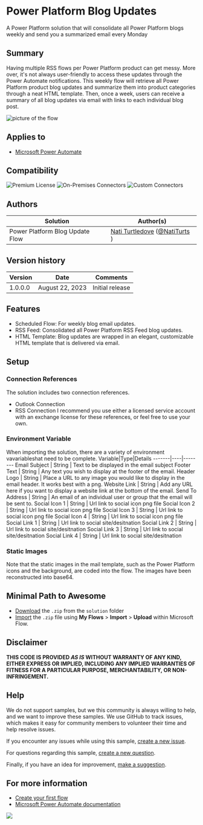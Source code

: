 # Power Platform Blog Updates
A Power Platform solution that will consolidate all Power Platform blogs weekly and send you a summarized email every Monday


## Summary
Having multiple RSS flows per Power Platform product can get messy. More over, it's not always user-friendly to access these updates through the Power Automate notifications. This weekly flow will retrieve all Power Platform product blog updates and summarize them into product categories through a neat HTML template. Then, once a week, users can receive a summary of all blog updates via email with links to each individual blog post.

![picture of the flow](assets/images/Flow.gif)

## Applies to
* [Microsoft Power Automate](https://docs.microsoft.com/power-automate)
## Compatibility

![Premium License](https://img.shields.io/badge/Premium%20License-Not%20Required-green.svg "Premium license not required")
![On-Premises Connectors](https://img.shields.io/badge/On--Premises%20Connectors-No-green.svg "Does not use on-premise connectors")
![Custom Connectors](https://img.shields.io/badge/Custom%20Connectors-Not%20Required-green.svg "Does not use custom connectors")

## Authors
Solution|Author(s)
--------|---------
Power Platform Blog Update Flow | [Nati Turtledove](https://github.com/NatiTurts) ([@NatiTurts](https://www.twitter.com/NatiTurts) )

## Version history
Version|Date|Comments
-------|----|--------
1.0.0.0 | August 22, 2023 | Initial release

## Features
* Scheduled Flow: For weekly blog email updates.
* RSS Feed: Consolidated all Power Platform RSS Feed blog updates.
* HTML Template: Blog updates are wrapped in an elegant, customizable HTML template that is delivered via email.

## Setup
### Connection References
The solution includes two connection references.
* Outlook Connection
* RSS Connection
I recommend you use either a licensed service account with an exchange license for these references, or feel free to use your own.

### Environment Variable
When importing the solution, there are a variety of environment vavariableshat need to be complete.
Variable|Type|Details
-------|----|--------
Email Subject | String | Text to be displayed in the email subject
Footer Text | String | Any text you wish to display at the footer of the email.
Header Logo | String | Place a URL to any image you would like to display in the email header. It works best with a png.
Website Link | String | Add any URL here if you want to display a website link at the bottom of the email.
Send To Address | String | An email of an individual user or group that the email will be sent to.
Social Icon 1 | String | Url link to social icon png file
Social Icon 2 | String | Url link to social icon png file
Social Icon 3 | String | Url link to social icon png file
Social Icon 4 | String | Url link to social icon png file
Social Link 1 | String | Url link to social site/desitnation
Social Link 2 | String | Url link to social site/desitnation
Social Link 3 | String | Url link to social site/desitnation
Social Link 4 | String | Url link to social site/desitnation

### Static Images
Note that the static images in the mail template, such as the Power Platform icons and the background, are coded into the flow. The images have been reconstructed into base64.
## Minimal Path to Awesome

* [Download](solution/Power-Platform-Blog-Update.zip) the `.zip` from the `solution` folder
* [Import](https://flow.microsoft.com/en-us/blog/import-export-bap-packages/) the `.zip` file using **My Flows** > **Import** > **Upload** within Microsoft Flow.

## Disclaimer

**THIS CODE IS PROVIDED *AS IS* WITHOUT WARRANTY OF ANY KIND, EITHER EXPRESS OR IMPLIED, INCLUDING ANY IMPLIED WARRANTIES OF FITNESS FOR A PARTICULAR PURPOSE, MERCHANTABILITY, OR NON-INFRINGEMENT.**


## Help

We do not support samples, but we this community is always willing to help, and we want to improve these samples. We use GitHub to track issues, which makes it easy for  community members to volunteer their time and help resolve issues.

If you encounter any issues while using this sample, [create a new issue](https://github.com/pnp/powerautomate-samples/issues/new?assignees=&labels=Needs%3A+Triage+%3Amag%3A%2Ctype%3Abug-suspected&template=bug-report.yml&sample=Power-Platform-Blog-Update-Flow&authors=@NatiTurts&title=Power-Platform-Blog-Update-Flow%20-%20).

For questions regarding this sample, [create a new question](https://github.com/pnp/powerautomate-samples/issues/new?assignees=&labels=Needs%3A+Triage+%3Amag%3A%2Ctype%3Abug-suspected&template=question.yml&sample=Power-Platform-Blog-Update-Flow&authors=@NatiTurts&title=Power-Platform-Blog-Update-Flow%20-%20).

Finally, if you have an idea for improvement, [make a suggestion](https://github.com/pnp/powerautomate-samples/issues/new?assignees=&labels=Needs%3A+Triage+%3Amag%3A%2Ctype%3Abug-suspected&template=suggestion.yml&sample=Power-Platform-Blog-Update-Flow&authors=@NatiTurts&title=Power-Platform-Blog-Update-Flow%20-%20).

## For more information

- [Create your first flow](https://docs.microsoft.com/en-us/power-automate/getting-started#create-your-first-flow)
- [Microsoft Power Automate documentation](https://docs.microsoft.com/en-us/power-automate/)

<img src="https://telemetry.sharepointpnp.com/powerautomate-samples/samples/Power-Platform-Blog-Update-Flow" />
